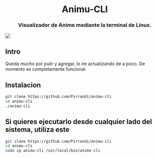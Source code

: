 <h1 align="center">Animu-CLI</h1>
<h3 align="center">Visualizador de Anime mediante la terminal de Linux.</h3>

![](https://i.imgur.com/PKleYQn.png)

## Intro

Queda mucho por pulir y agregar, lo ire actualizando de a poco. De momento es completamente funcional.

## Instalacion

```bash
git clone https://github.com/Pirrandi/animu-cli
cd animu-cli
./animu-cli
```


## Si quieres ejecutarlo desde cualquier lado del sistema, utiliza este

```bash
git clone https://github.com/Pirrandi/animu-cli
cd animu-cli
sudo cp animu-cli /usr/local/bin/animu-cli
```
